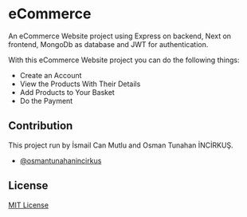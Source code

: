 # eCommerce
 
An eCommerce Website project using Express on backend, Next on frontend, MongoDb as database and JWT for authentication.

With this eCommerce Website project you can do the following things:

- Create an Account
- View the Products With Their Details
- Add Products to Your Basket
- Do the Payment

## Contribution

This project run by İsmail Can Mutlu and Osman Tunahan İNCİRKUŞ. 

- [@osmantunahanincirkus](https://github.com/osmantunahanincirkus)

## License

[MIT License](LICENSE)
